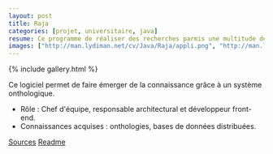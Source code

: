 ```yaml
---
layout: post
title: Raja
categories: [projet, universitaire, java]
resume: Ce programme de réaliser des recherches parmis une multitude de bases de données.
images: ["http://man.lydiman.net/cv/Java/Raja/appli.png", "http://man.lydiman.net/cv/Java/Raja/initialisationSysteme.png", "http://man.lydiman.net/cv/Java/Raja/selectQuerySysteme.png"]
---
```

{% include gallery.html %}

Ce logiciel permet de faire émerger de la connaissance grâce à un système onthologique.

* Rôle : Chef d'équipe, responsable architectural et développeur front-end.
* Connaissances acquises : onthologies, bases de données distribuées.

<div class="container-link">
  <a href="http://man.lydiman.net/cv/Java/Raja/raja.tar.gz" target="_blank">Sources</a>
  <a href="http://man.lydiman.net/cv/Java/Raja/ALire.pdf" target="_blank">Readme</a>
</div>